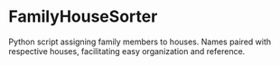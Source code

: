 # FamilyHouseSorter
Python script assigning family members to houses. Names paired with respective houses, facilitating easy organization and reference.
